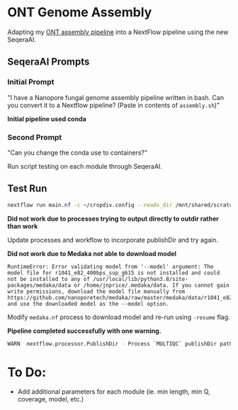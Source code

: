 # ONT Genome Assembly

Adapting my [ONT assembly pipeline](https://github.com/rj-price/ont_assembly_starter) into a NextFlow pipeline using the new SeqeraAI.

## SeqeraAI Prompts

### Initial Prompt
"I have a Nanopore fungal genome assembly pipeline written in bash. Can you convert it to a Nextflow pipeline? (Paste in contents of `assembly.sh`)"

**Initial pipeline used conda**

### Second Prompt
"Can you change the conda use to containers?"

Run script testing on each module through SeqeraAI.


## Test Run
```bash
nextflow run main.nf -c ~/cropdiv.config --reads_dir /mnt/shared/scratch/jnprice/private/yeasties/ONT_assemblies/barcode03/barcode03.fastq.gz --genome_size 15000000 --outdir ./output
```

**Did not work due to processes trying to output directly to outdir rather than work**

Update processes and workflow to incorporate publishDir and try again.

**Did not work due to Medaka not able to download model**
```
RuntimeError: Error validating model from '--model' argument: The model file for r1041_e82_400bps_sup_g615 is not installed and could not be installed to any of /usr/local/lib/python3.8/site-packages/medaka/data or /home/jnprice/.medaka/data. If you cannot gain write permissions, download the model file manually from https://github.com/nanoporetech/medaka/raw/master/medaka/data/r1041_e82_400bps_sup_g615_model_pt.tar.gz and use the downloaded model as the --model option.
```

Modify `medaka.nf` process to download model and re-run using `-resume` flag.

**Pipeline completed successfully with one warning.**
```bash
WARN  nextflow.processor.PublishDir - Process `MULTIQC` publishDir path contains a variable with a null value
```


# To Do:
- Add additional parameters for each module (ie. min length, min Q, coverage, model, etc.)